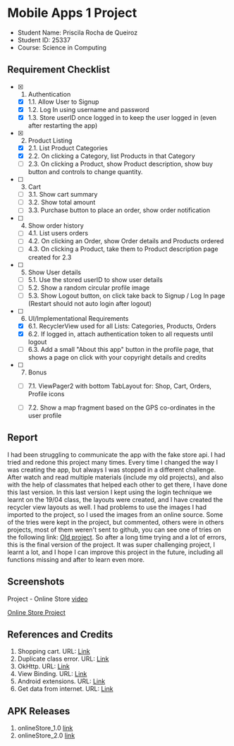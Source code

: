# Mobile Apps 1 Project

- Student Name: Priscila Rocha de Queiroz
- Student ID: 25337
- Course: Science in Computing

## Requirement Checklist

- [x] 1. Authentication
    - [x] 1.1. Allow User to Signup
    - [x] 1.2. Log In using username and password
    - [x] 1.3. Store userID once logged in to keep the user logged in (even after restarting the app)
- [x] 2. Product Listing
    - [x] 2.1. List Product Categories
    - [x] 2.2. On clicking a Category, list Products in that Category
    - [ ] 2.3. On clicking a Product, show Product description, show buy button and controls to change quantity.
- [ ] 3. Cart
    - [ ] 3.1. Show cart summary
    - [ ] 3.2. Show total amount
    - [ ] 3.3. Purchase button to place an order, show order notification
- [ ] 4. Show order history
    - [ ] 4.1. List users orders
    - [ ] 4.2. On clicking an Order, show Order details and Products ordered
    - [ ] 4.3. On clicking a Product, take them to Product description page created for 2.3
- [ ] 5. Show User details
    - [ ] 5.1. Use the stored userID to show user details
    - [ ] 5.2. Show a random circular profile image
    - [ ] 5.3. Show Logout button, on click take back to Signup / Log In page (Restart should not auto login after logout)
- [ ] 6. UI/Implementational Requirements
    - [x] 6.1. RecyclerView used for all Lists: Categories, Products, Orders
    - [x] 6.2. If logged in, attach authentication token to all requests until logout
    - [ ] 6.3. Add a small "About this app" button in the profile page, that shows a page on click with your copyright details and credits
- [ ] 7. Bonus
    - [ ] 7.1. ViewPager2 with bottom TabLayout for: Shop, Cart, Orders, Profile icons
    - [ ] 7.2. Show a map fragment based on the GPS co-ordinates in the user profile


## Report

I had been struggling to communicate the app with the fake store api. I had tried and redone this project many times. Every time I changed the way I was creating the app, but always I was stopped in a different challenge.
After watch and read multiple materials (include my old projects), and also with the help of classmates that helped each other to get there, I have done this last version. In this last version I kept using the login technique we learnt on the 19/04 class, the layouts were created, and I have created the recycler view layouts as well.
I had problems to use the images I had imported to the project, so I used the images from an online source. Some of the tries were kept in the project, but commented, others were in others projects, most of them weren't sent to github, you can see one of tries on the following link: [Old project](https://github.com/priilarocha/mobileApp_Project).
So after a long time trying and a lot of errors, this is the final version of the project. It was super challenging project, I learnt a lot, and I hope I can improve this project in the future, including all functions missing and after to learn even more.

## Screenshots
Project - Online Store [video](https://youtube.com/shorts/TDTZ49WU7sE?feature=share)

[Online Store Project](https://user-images.githubusercontent.com/108243276/236629808-3ec2e194-91a5-48ae-9f1c-4f0b5f7fddda.webm)


## References and Credits

1. Shopping cart. URL: [Link](https://pusher.com/tutorials/shopping-cart-kotlin-part-1/#demo)
2. Duplicate class error. URL: [Link](https://stackoverflow.com/questions/75274720/a-failure-occurred-while-executing-appcheckdebugduplicateclasses)
3. OkHttp. URL: [Link](https://square.github.io/okhttp/recipes/)
4. View Binding. URL: [Link](https://developer.android.com/topic/libraries/view-binding)
5. Android extensions. URL: [Link](https://developer.android.com/topic/libraries/view-binding/migration#groovy)
6. Get data from internet. URL: [Link](https://developer.android.com/codelabs/basic-android-kotlin-training-getting-data-internet#0)

## APK Releases

1. onlineStore_1.0 [link](https://github.com/priilarocha/onlineStore_project/releases/tag/onlineStore)
2. onlineStore_2.0 [link](https://github.com/priilarocha/onlineStore_project/releases/tag/onlineStore2)
